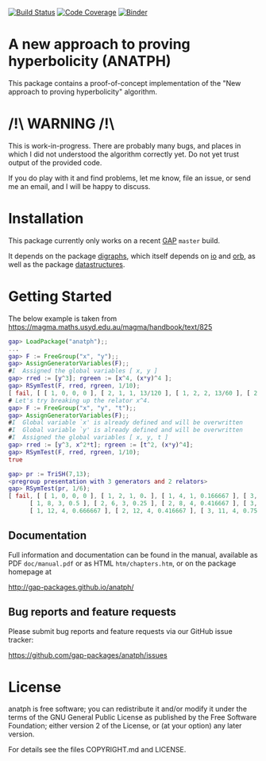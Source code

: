 [![Build Status](https://travis-ci.org/gap-packages/anatph.svg?branch=master)](https://travis-ci.org/gap-packages/anatph)
[![Code Coverage](https://codecov.io/github/gap-packages/anatph/coverage.svg?branch=master&token=)](https://codecov.io/gh/gap-packages/anatph)
[![Binder](https://mybinder.org/badge.svg)](https://mybinder.org/v2/gh/gap-packages/anatph/binder-test?filepath=Polynomial-time%20proofs%20that%20groups%20are%20hyperbolic.ipynb)


# A new approach to proving hyperbolicity (ANATPH)

This package contains a proof-of-concept implementation of the "New approach to
proving hyperbolicity" algorithm.

# /!\ WARNING /!\

This is work-in-progress. There are probably many bugs, and places in which I
did not understood the algorithm correctly yet. Do not yet trust output of the
provided code.

If you do play with it and find problems, let me know, file an issue, or send
me an email, and I will be happy to discuss.

# Installation

This package currently only works on a recent [GAP](http://www.gap-system.org) `master` build.

It depends on the package [digraphs](https://gap-packages.github.io/Digraphs),
which itself depends on [io](https://gap-packages.github.io/io) and
[orb](https://gap-packages.github.io/orb), as well as the package
[datastructures](https://github.com/gap-packages/datastructures).

Getting Started
===============

The below example is taken from https://magma.maths.usyd.edu.au/magma/handbook/text/825

```gap
gap> LoadPackage("anatph");;
...
gap> F := FreeGroup("x", "y");;
gap> AssignGeneratorVariables(F);;
#I  Assigned the global variables [ x, y ]
gap> rred := [y^3]; rgreen := [x^4, (x*y)^4 ];
gap> RSymTest(F, rred, rgreen, 1/10);
[ fail, [ [ 1, 0, 0, 0 ], [ 2, 1, 1, 13/120 ], [ 1, 2, 2, 13/60 ], [ 2, 3, 3, 13/40 ], [ 1, 4, 4, 13/30 ] ], [ 2, 3, 3, 13/40 ] ]
# Let's try breaking up the relator x^4.
gap> F := FreeGroup("x", "y", "t");;
gap> AssignGeneratorVariables(F);;
#I  Global variable `x' is already defined and will be overwritten
#I  Global variable `y' is already defined and will be overwritten
#I  Assigned the global variables [ x, y, t ]
gap> rred := [y^3, x^2*t]; rgreen := [t^2, (x*y)^4];
gap> RSymTest(F, rred, rgreen, 1/10);
true
```

```gap
gap> pr := TriSH(7,13);
<pregroup presentation with 3 generators and 2 relators>
gap> RSymTest(pr, 1/6);
[ fail, [ [ 1, 0, 0, 0 ], [ 1, 2, 1, 0. ], [ 1, 4, 1, 0.166667 ], [ 3, 1, 1, 0.0833333 ], [ 3, 3, 1, 0.25 ], [ 1, 6, 2, 0.333333 ], [ 3, 5, 2, 0.416667 ], 
      [ 1, 8, 3, 0.5 ], [ 2, 6, 3, 0.25 ], [ 2, 8, 4, 0.416667 ], [ 3, 7, 3, 0.583333 ], [ 2, 4, 2, 0.0833333 ], [ 1, 10, 4, 0.666667 ], [ 2, 10, 4, 0.416667 ], [ 3, 9, 4, 0.75 ], 
      [ 1, 12, 4, 0.666667 ], [ 2, 12, 4, 0.416667 ], [ 3, 11, 4, 0.75 ] ], [ 1, 10, 4, 0.666667 ] ]
```

## Documentation

Full information and documentation can be found in the manual, available
as PDF `doc/manual.pdf` or as HTML `htm/chapters.htm`, or on the package
homepage at

  <http://gap-packages.github.io/anatph/>


## Bug reports and feature requests

Please submit bug reports and feature requests via our GitHub issue tracker:

  <https://github.com/gap-packages/anatph/issues>


# License

anatph is free software; you can redistribute it and/or modify
it under the terms of the GNU General Public License as published by the
Free Software Foundation; either version 2 of the License, or (at your
option) any later version.

For details see the files COPYRIGHT.md and LICENSE.

